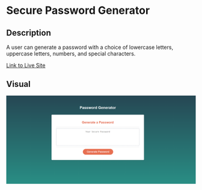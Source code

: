 # Secure Password Generator

## Description

A user can generate a password with a choice of lowercase letters, uppercase letters, numbers, and special characters.

[Link to Live Site](https://carring10.github.io/Secure-password-gen/)

## Visual

![image of password generator](images/Password-generator.png)
